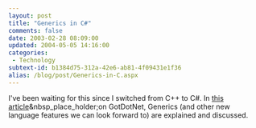 ```yaml
---
layout: post
title: "Generics in C#"
comments: false
date: 2003-02-28 08:09:00
updated: 2004-05-05 14:16:00
categories:
 - Technology
subtext-id: b1384d75-312a-42e6-ab81-4f09431e1f36
alias: /blog/post/Generics-in-C.aspx
---
```



I've been waiting for this since I switched from C++ to C#. In [this article](http://www.gotdotnet.com/team/csharp/learn/Future/VCS%20Language%20Changes.aspx)&nbsp_place_holder;on GotDotNet, Generics (and other new language features we can look forward to) are explained and discussed.
